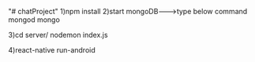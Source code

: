 "# chatProject" 
1)npm install
2)start mongoDB--->type below command
	mongod
	mongo
	
3)cd server/
		nodemon index.js
		
4)react-native run-android		
	
